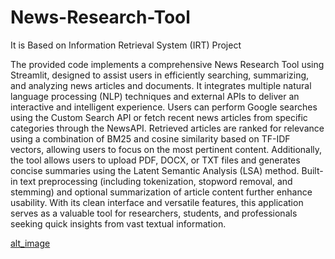# News-Research-Tool
It is Based on Information Retrieval System (IRT) Project

The provided code implements a comprehensive News Research Tool using Streamlit, designed to assist users in efficiently searching, summarizing, and analyzing news articles and documents. It integrates multiple natural language processing (NLP) techniques and external APIs to deliver an interactive and intelligent experience. Users can perform Google searches using the Custom Search API or fetch recent news articles from specific categories through the NewsAPI. Retrieved articles are ranked for relevance using a combination of BM25 and cosine similarity based on TF-IDF vectors, allowing users to focus on the most pertinent content. Additionally, the tool allows users to upload PDF, DOCX, or TXT files and generates concise summaries using the Latent Semantic Analysis (LSA) method. Built-in text preprocessing (including tokenization, stopword removal, and stemming) and optional summarization of article content further enhance usability. With its clean interface and versatile features, this application serves as a valuable tool for researchers, students, and professionals seeking quick insights from vast textual information.

[alt_image](https://github.com/Nitin9304/News-Research-Tool/blob/cce503b4bdefaa8eb26d4ef12e59e46126bdc6a1/NRT.jpeg)
